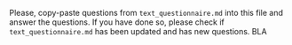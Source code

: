 
Please, copy-paste questions from `text_questionnaire.md`
into this file and answer the questions.
If you have done so, please check if `text_questionnaire.md`
has been updated and has new questions.
BLA
